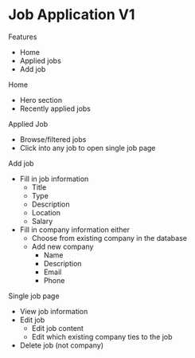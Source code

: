 # Job Application V1


Features
- Home
- Applied jobs
- Add job


Home
- Hero section
- Recently applied jobs


Applied Job
- Browse/filtered jobs
- Click into any job to open single job page


Add job
- Fill in job information
  - Title
  - Type
  - Description
  - Location
  - Salary
- Fill in company information either
  - Choose from existing company in the database
  - Add new company
    - Name
    - Description
    - Email
    - Phone


Single job page
- View job information
- Edit job
  - Edit job content
  - Edit which existing company ties to the job
- Delete job (not company)


